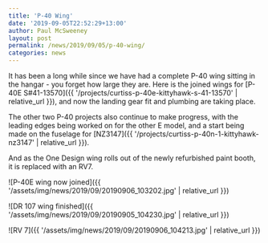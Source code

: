 ```yaml
---
title: 'P-40 Wing'
date: '2019-09-05T22:52:29+13:00'
author: Paul McSweeney
layout: post
permalink: /news/2019/09/05/p-40-wing/
categories: news
---
```


It has been a long while since we have had a complete P-40 wing sitting in the hangar - you forget how large they are. Here is the joined wings for [P-40E S#41-13570]({{ '/projects/curtiss-p-40e-kittyhawk-s-41-13570' | relative_url }}), and now the landing gear fit and plumbing are taking place.

The other two P-40 projects also continue to make progress, with the leading edges being worked on for the other E model, and a start being made on the fuselage for [NZ3147]({{ '/projects/curtiss-p-40n-1-kittyhawk-nz3147' | relative_url }}).

And as the One Design wing rolls out of the newly refurbished paint booth, it is replaced with an RV7.

![P-40E wing now joined]({{ '/assets/img/news/2019/09/20190906_103202.jpg' | relative_url }})

![DR 107 wing finished]({{ '/assets/img/news/2019/09/20190905_104230.jpg' | relative_url }})

![RV 7]({{ '/assets/img/news/2019/09/20190906_104213.jpg' | relative_url }})
